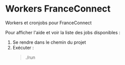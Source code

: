 # Workers FranceConnect

Workers et cronjobs pour FranceConnect

Pour afficher l'aide et voir la liste des jobs disponibles :

1. Se rendre dans le chemin du projet
2. Exécuter :
   > ./run
